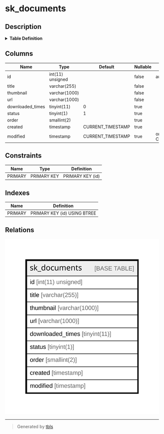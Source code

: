# sk_documents

## Description

<details>
<summary><strong>Table Definition</strong></summary>

```sql
CREATE TABLE `sk_documents` (
  `id` int(11) unsigned NOT NULL AUTO_INCREMENT,
  `title` varchar(255) COLLATE utf8mb4_unicode_ci NOT NULL,
  `thumbnail` varchar(1000) COLLATE utf8mb4_unicode_ci NOT NULL,
  `url` varchar(1000) COLLATE utf8mb4_unicode_ci NOT NULL,
  `downloaded_times` tinyint(11) DEFAULT '0',
  `status` tinyint(1) DEFAULT '1',
  `order` smallint(2) DEFAULT NULL,
  `created` timestamp NULL DEFAULT CURRENT_TIMESTAMP,
  `modified` timestamp NULL DEFAULT CURRENT_TIMESTAMP ON UPDATE CURRENT_TIMESTAMP,
  PRIMARY KEY (`id`)
) ENGINE=InnoDB AUTO_INCREMENT=[Redacted by tbls] DEFAULT CHARSET=utf8mb4 COLLATE=utf8mb4_unicode_ci
```

</details>

## Columns

| Name | Type | Default | Nullable | Extra Definition | Children | Parents | Comment |
| ---- | ---- | ------- | -------- | ---------------- | -------- | ------- | ------- |
| id | int(11) unsigned |  | false | auto_increment |  |  |  |
| title | varchar(255) |  | false |  |  |  |  |
| thumbnail | varchar(1000) |  | false |  |  |  |  |
| url | varchar(1000) |  | false |  |  |  |  |
| downloaded_times | tinyint(11) | 0 | true |  |  |  |  |
| status | tinyint(1) | 1 | true |  |  |  |  |
| order | smallint(2) |  | true |  |  |  |  |
| created | timestamp | CURRENT_TIMESTAMP | true |  |  |  |  |
| modified | timestamp | CURRENT_TIMESTAMP | true | on update CURRENT_TIMESTAMP |  |  |  |

## Constraints

| Name | Type | Definition |
| ---- | ---- | ---------- |
| PRIMARY | PRIMARY KEY | PRIMARY KEY (id) |

## Indexes

| Name | Definition |
| ---- | ---------- |
| PRIMARY | PRIMARY KEY (id) USING BTREE |

## Relations

![er](sk_documents.svg)

---

> Generated by [tbls](https://github.com/k1LoW/tbls)
